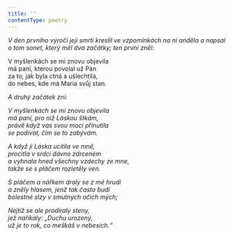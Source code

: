 ```yaml
---
title: ''
contentType: poetry
---
```


<section>

_V den prvního výročí její smrti kreslil ve vzpomínkách na ni anděla a napsal o tom sonet, který měl dva začátky; ten první zněl:_

</section>

<section>

V myšlenkách se mi znovu objevila  
má paní, kterou povolal už Pán  
za to, jak byla ctná a ušlechtilá,  
do nebes, kde má Maria svůj stan.

_A druhý začátek zní:_

</section>

<section>

_V myšlenkách se mi znovu objevila  
má paní, pro niž Láskou štkám,  
právě když vás svou mocí přinutila  
se podívat, čím se to zabývám._

</section>

<section>

_A když ji Láska ucítila ve mně,  
procitla v srdci dávno zdrceném  
a vyhnala hned všechny vzdechy ze mne,  
takže se s pláčem rozletěly ven._

</section>

<section>

_S pláčem a nářkem draly se z mé hrudi  
a zněly hlasem, jenž tak často budí  
bolestné slzy v smutných očích mých;_

</section>

<section>

_Nejtíž se ale prodíraly steny,  
jež naříkaly: „Duchu urozený,  
už je to rok, co meškáš v nebesích.“_

</section>
